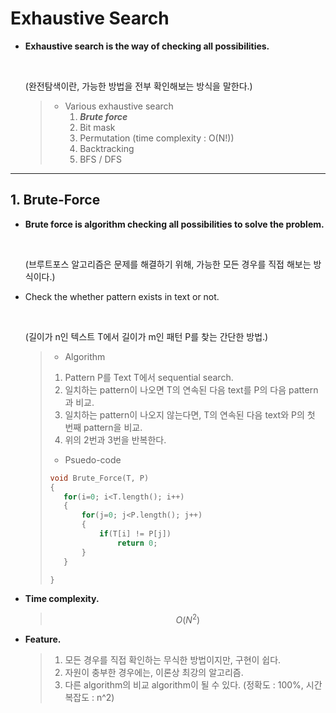# Exhaustive Search

- **Exhaustive search is the way of checking all possibilities.**

  <br>

  (완전탐색이란, 가능한 방법을 전부 확인해보는 방식을 말한다.)

  > * Various exhaustive search
  >   1. ***Brute force***
  >   2. Bit mask
  >   3. Permutation (time complexity : O(N!))
  >   4. Backtracking
  >   5. BFS / DFS


------

## 1. Brute-Force

- **Brute force is algorithm checking all possibilities to solve the problem.**

  <br>

  (브루트포스 알고리즘은 문제를 해결하기 위해, 가능한 모든 경우를 직접 해보는 방식이다.)

- Check the whether pattern exists in text or not.

  <br>

  (길이가 n인 텍스트 T에서 길이가 m인 패턴 P를 찾는 간단한 방법.)

  >* Algorithm
  >
  >  1. Pattern P를 Text T에서 sequential search.
  >  2. 일치하는 pattern이 나오면 T의 연속된 다음 text를 P의 다음 pattern과 비교.
  >  3. 일치하는 pattern이 나오지 않는다면, T의 연속된 다음 text와 P의 첫 번째 pattern을 비교.
  >  4. 위의 2번과 3번을 반복한다.
  >
  >* Psuedo-code
  >
  >  ```c++
  >  void Brute_Force(T, P)
  >  {
  >  	for(i=0; i<T.length(); i++)
  >  	{
  >  		for(j=0; j<P.length(); j++)
  >  		{
  >  			if(T[i] != P[j])
  >  				return 0;
  >  		}
  >  	}
  >  
  >  }
  >  ```

- **Time complexity.**

  > $$
  > O(N^2)
  > $$
  >

- **Feature.**

  > 1. 모든 경우를 직접 확인하는 무식한 방법이지만, 구현이 쉽다.
  > 2. 자원이 충부한 경우에는, 이론상 최강의 알고리즘.
  > 3. 다른 algorithm의 비교 algorithm이 될 수 있다.
  >    (정확도 : 100%, 시간 복잡도 : n^2)